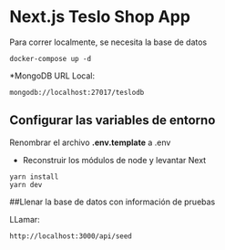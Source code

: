 # Next.js Teslo Shop App
Para correr localmente, se necesita la base de datos
```
docker-compose up -d
```

*MongoDB URL Local:
```
mongodb://localhost:27017/teslodb
```

## Configurar las variables de entorno
Renombrar el archivo __.env.template__ a .env

* Reconstruir los módulos de node y levantar Next
```
yarn install
yarn dev
```

##Llenar la base de datos con información de pruebas

LLamar:
```
http://localhost:3000/api/seed
```
